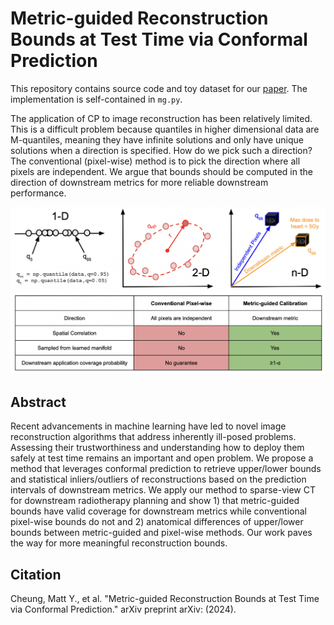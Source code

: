 # Metric-guided Reconstruction Bounds at Test Time via Conformal Prediction

This repository contains source code and toy dataset for our [paper](https://arxiv.org). The implementation is self-contained in `mg.py`.

The application of CP to image reconstruction has been relatively limited.
This is a difficult problem because quantiles in higher dimensional data are M-quantiles, meaning they have infinite solutions and only have unique solutions when a direction is specified. How do we pick such a direction? The conventional (pixel-wise) method is to pick the direction where all pixels are independent. We argue that bounds should be computed in the direction of downstream metrics for more reliable downstream performance.

![teaser](./teaser.png)

## Abstract

Recent advancements in machine learning have led to novel image reconstruction algorithms that address inherently ill-posed problems. Assessing their trustworthiness and understanding how to deploy them safely at test time remains an important and open problem. We propose a method that leverages conformal prediction to retrieve upper/lower bounds and statistical inliers/outliers of reconstructions based on the prediction intervals of downstream metrics. We apply our method to sparse-view CT for downstream radiotherapy planning and show 1) that metric-guided bounds have valid coverage for downstream metrics while conventional pixel-wise bounds do not and 2) anatomical differences of upper/lower bounds between metric-guided and pixel-wise methods. Our work paves the way for more meaningful reconstruction bounds.

## Citation
Cheung, Matt Y., et al. "Metric-guided Reconstruction Bounds at Test Time via Conformal Prediction." arXiv preprint arXiv: (2024).